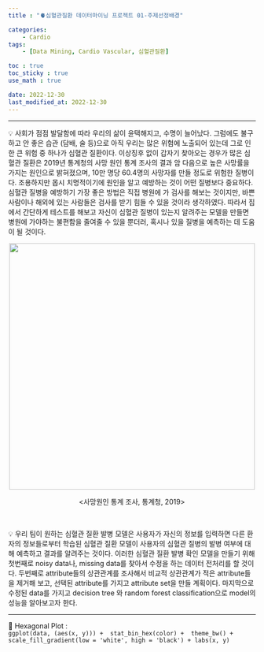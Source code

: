 ```yaml
---
title : "🫀심혈관질환 데이터마이닝 프로젝트 01-주제선정배경"

categories:
    - Cardio
tags:
    - [Data Mining, Cardio Vascular, 심혈관질환]

toc : true
toc_sticky : true 
use_math : true  

date: 2022-12-30
last_modified_at: 2022-12-30 
---  
```

* * *  

💡 사회가 점점 발달함에 따라 우리의 삶이 윤택해지고, 수명이 늘어났다. 그럼에도 불구하고 안 좋은 습관 (담배, 술 등)으로 아직 우리는 많은 위험에 노출되어 있는데 그로 인한 큰 위험 중 하나가 심혈관 질환이다. 이상징후 없이 갑자기 찾아오는 경우가 많은 심혈관 질환은 2019년 통계청의 사망 원인 통계 조사의 결과 암 다음으로 높은 사망률을 가지는 원인으로 밝혀졌으며, 10만 명당 60.4명의 사망자를 만들 정도로 위험한 질병이다. 조용하지만 몹시 치명적이기에 원인을 알고 예방하는 것이 어떤 질병보다 중요하다. 심혈관 질병을 예방하기 가장 좋은 방법은 직접 병원에 가 검사를 해보는 것이지만, 바쁜 사람이나 해외에 있는 사람들은 검사를 받기 힘들 수 있을 것이라 생각하였다. 따라서 집에서 간단하게 테스트를 해보고 자신이 심혈관 질병이 있는지 알려주는 모델을 만들면 병원에 가야하는 불편함을 줄여줄 수 있을 뿐더러, 혹시나 있을 질병을 예측하는 데 도움이 될 것이다.<br>  

<p align="center"><img src="https://user-images.githubusercontent.com/65170165/200470962-f08bc143-a80a-48f8-ab25-7766920fc2d1.jpg" width="500" /></p>  
<p align="center"><사망원인 통계 조사, 통계청, 2019></p><br>  
  
💡 우리 팀이 원하는 심혈관 질환 발병 모델은 사용자가 자신의 정보를 입력하면 다른 환자의 정보들로부터 학습된 심혈관 질환 모델이 사용자의 심혈관 질병의 발병 여부에 대해 예측하고 결과를 알려주는 것이다. 이러한 심혈관 질환 발병 확인 모델을 만들기 위해 첫번째로 noisy data나, missing data를 찾아서 수정을 하는 데이터 전처리를 할 것이다. 두번째로 attribute들의 상관관계를 조사해서 비교적 상관관계가 적은 attribute들을 제거해 보고, 선택된 attribute를 가지고 attribute set을 만들 계획이다. 마지막으로 수정된 data를 가지고 decision  tree 와 random forest classification으로 model의 성능을 알아보고자 한다.<br>  
  
***  
  
🎲 Hexagonal Plot :   
`ggplot(data, (aes(x, y))) + 
  stat_bin_hex(color) + 
  theme_bw() + 
  scale_fill_gradient(low = 'white', high = 'black') +
  labs(x, y)`  
